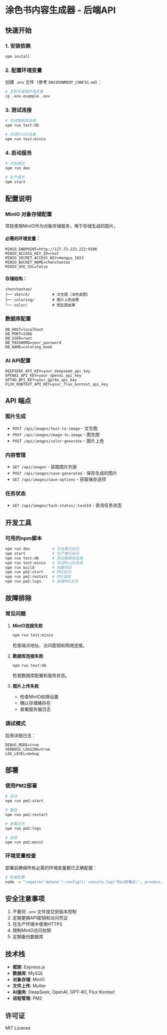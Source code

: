 # 涂色书内容生成器 - 后端API

## 快速开始

### 1. 安装依赖

```bash
npm install
```

### 2. 配置环境变量

创建 `.env` 文件（参考 `ENVIRONMENT_CONFIG.md`）：

```bash
# 复制并编辑环境变量
cp .env.example .env
```

### 3. 测试连接

```bash
# 测试数据库连接
npm run test:db

# 测试MinIO连接
npm run test:minio
```

### 4. 启动服务

```bash
# 开发模式
npm run dev

# 生产模式
npm start
```

## 配置说明

### MinIO 对象存储配置

项目使用MinIO作为对象存储服务，用于存储生成的图片。

#### 必需的环境变量：

```env
MINIO_ENDPOINT=http://117.72.222.222:9100
MINIO_ACCESS_KEY_ID=root
MINIO_SECRET_ACCESS_KEY=Hongyu_1022
MINIO_BUCKET_NAME=chenchaotao
MINIO_USE_SSL=false
```

#### 存储结构：

```
chenchaotao/
├── sketch/          # 文生图（涂色底图）
├── coloring/        # 图片上色结果
└── color/           # 图生图结果
```

### 数据库配置

```env
DB_HOST=localhost
DB_PORT=3306
DB_USER=root
DB_PASSWORD=your_password
DB_NAME=coloring_book
```

### AI API配置

```env
DEEPSEEK_API_KEY=your_deepseek_api_key
OPENAI_API_KEY=your_openai_api_key
GPT4O_API_KEY=your_gpt4o_api_key
FLUX_KONTEXT_API_KEY=your_flux_kontext_api_key
```

## API 端点

### 图片生成
- `POST /api/images/text-to-image` - 文生图
- `POST /api/images/image-to-image` - 图生图
- `POST /api/images/color-generate` - 图片上色

### 内容管理
- `GET /api/images` - 获取图片列表
- `POST /api/images/save-generated` - 保存生成的图片
- `GET /api/images/save-options` - 获取保存选项

### 任务状态
- `GET /api/images/task-status/:taskId` - 查询任务状态

## 开发工具

### 可用的npm脚本

```bash
npm run dev          # 开发模式启动
npm start            # 生产模式启动
npm run test:db      # 测试数据库连接
npm run test:minio   # 测试MinIO连接
npm run build        # 构建项目
npm run pm2:start    # PM2启动
npm run pm2:restart  # PM2重启
npm run pm2:logs     # 查看PM2日志
```

## 故障排除

### 常见问题

1. **MinIO连接失败**
   ```bash
   npm run test:minio
   ```
   检查端点地址、访问密钥和网络连接。

2. **数据库连接失败**
   ```bash
   npm run test:db
   ```
   检查数据库配置和服务状态。

3. **图片上传失败**
   - 检查MinIO权限设置
   - 确认存储桶存在
   - 查看服务器日志

### 调试模式

启用详细日志：

```env
DEBUG_MODE=true
VERBOSE_LOGGING=true
LOG_LEVEL=debug
```

## 部署

### 使用PM2部署

```bash
# 启动
npm run pm2:start

# 重启
npm run pm2:restart

# 查看日志
npm run pm2:logs

# 监控
npm run pm2:monit
```

### 环境变量检查

部署前确保所有必需的环境变量都已正确配置：

```bash
# 检查配置
node -e "require('dotenv').config(); console.log('MinIO端点:', process.env.MINIO_ENDPOINT); console.log('数据库主机:', process.env.DB_HOST);"
```

## 安全注意事项

1. 不要将 `.env` 文件提交到版本控制
2. 定期更换API密钥和访问凭证
3. 在生产环境中使用HTTPS
4. 限制MinIO访问权限
5. 定期备份数据库

## 技术栈

- **框架**: Express.js
- **数据库**: MySQL
- **对象存储**: MinIO
- **文件上传**: Multer
- **AI服务**: DeepSeek, OpenAI, GPT-4O, Flux Kontext
- **进程管理**: PM2

## 许可证

MIT License 